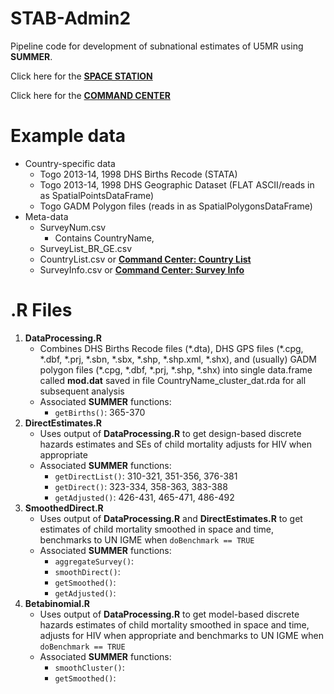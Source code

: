 # STAB-Admin2

Pipeline code for development of subnational estimates of U5MR using **SUMMER**.

Click here for the [**SPACE STATION**](http://faculty.washington.edu/jonno/space-station.html)

Click here for the [**COMMAND CENTER**](https://docs.google.com/spreadsheets/d/1GgrysoVHM2bO6DUZx8Cmj7WICKZ5KpTay0GOT72zK24/edit#gid=0)

# Example data
  * Country-specific data
    * Togo 2013-14, 1998 DHS Births Recode (STATA)
    * Togo 2013-14, 1998 DHS Geographic Dataset (FLAT ASCII/reads in as SpatialPointsDataFrame)
    * Togo GADM Polygon files (reads in as SpatialPolygonsDataFrame)
  * Meta-data
    * SurveyNum.csv
      - Contains CountryName, 
    * SurveyList_BR_GE.csv
    * CountryList.csv or [**Command Center: Country List**](https://docs.google.com/spreadsheets/d/1GgrysoVHM2bO6DUZx8Cmj7WICKZ5KpTay0GOT72zK24/edit#gid=0)
    * SurveyInfo.csv or [**Command Center: Survey Info**](https://docs.google.com/spreadsheets/d/1GgrysoVHM2bO6DUZx8Cmj7WICKZ5KpTay0GOT72zK24/edit#gid=1656161984)

# .R Files

  1. **DataProcessing.R**
     *  Combines DHS Births Recode files (\*.dta), DHS GPS files (\*.cpg, \*.dbf, \*.prj, \*.sbn, \*.sbx, \*.shp, \*.shp.xml, \*.shx), and (usually) GADM polygon files (\*.cpg, \*.dbf, \*.prj, \*.shp,  \*.shx) into single data.frame called **mod.dat** saved in file CountryName_cluster_dat.rda for all subsequent analysis
     *  Associated **SUMMER** functions: 
        - `getBirths()`: 365-370
  2. **DirectEstimates.R**
     *  Uses output of **DataProcessing.R** to get design-based discrete hazards estimates and SEs of child mortality adjusts for HIV when appropriate
     *  Associated **SUMMER** functions: 
        - `getDirectList()`: 310-321, 351-356, 376-381
        - `getDirect()`: 323-334, 358-363, 383-388
        - `getAdjusted()`: 426-431, 465-471, 486-492
  3. **SmoothedDirect.R**
      * Uses output of **DataProcessing.R** and **DirectEstimates.R** to get estimates of child mortality smoothed in space and time, benchmarks to UN IGME when `doBenchmark == TRUE`
      * Associated **SUMMER** functions:
        - `aggregateSurvey()`:
        - `smoothDirect()`:
        - `getSmoothed()`:
        - `getAdjusted()`:
  5. **Betabinomial.R**  
     * Uses output of **DataProcessing.R** to get model-based discrete hazards estimates of child mortality smoothed in space and time, adjusts for HIV when appropriate and benchmarks to UN IGME when `doBenchmark == TRUE`
     * Associated **SUMMER** functions:
       - `smoothCluster()`:
       - `getSmoothed()`:
